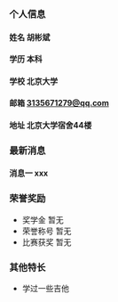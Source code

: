 ### 个人信息
#### 姓名 胡彬斌
#### 学历 本科
#### 学校 北京大学
#### 邮箱 3135671279@qq.com
#### 地址 北京大学宿舍44楼
### 最新消息
#### 消息一 xxx
### 荣誉奖励
- 奖学金 暂无
- 荣誉称号 暂无
- 比赛获奖 暂无
### 其他特长
- 学过一些吉他
